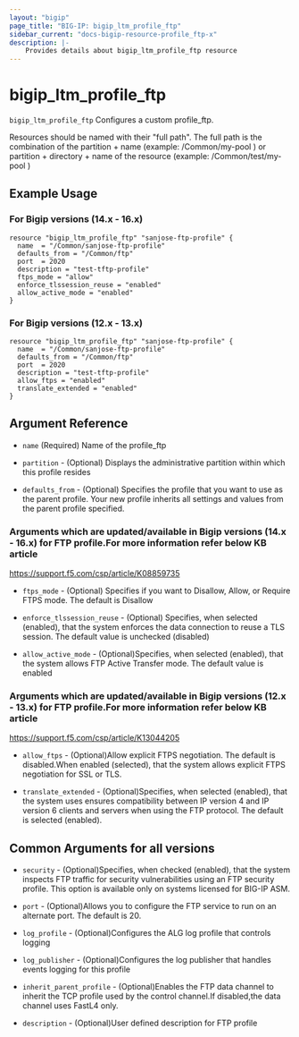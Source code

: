 ```yaml
---
layout: "bigip"
page_title: "BIG-IP: bigip_ltm_profile_ftp"
sidebar_current: "docs-bigip-resource-profile_ftp-x"
description: |-
    Provides details about bigip_ltm_profile_ftp resource
---
```


# bigip\_ltm\_profile_ftp

`bigip_ltm_profile_ftp` Configures a custom profile_ftp.

Resources should be named with their "full path". The full path is the combination of the partition + name (example: /Common/my-pool ) or  partition + directory + name of the resource  (example: /Common/test/my-pool )

## Example Usage


### For Bigip versions (14.x - 16.x)

```hcl
resource "bigip_ltm_profile_ftp" "sanjose-ftp-profile" {
  name  = "/Common/sanjose-ftp-profile"
  defaults_from = "/Common/ftp"
  port  = 2020
  description = "test-tftp-profile"  
  ftps_mode = "allow"
  enforce_tlssession_reuse = "enabled"
  allow_active_mode = "enabled"
}

```      

### For Bigip versions (12.x - 13.x)

```hcl
resource "bigip_ltm_profile_ftp" "sanjose-ftp-profile" {
  name  = "/Common/sanjose-ftp-profile"
  defaults_from = "/Common/ftp"
  port  = 2020
  description = "test-tftp-profile"
  allow_ftps = "enabled"
  translate_extended = "enabled"
}

```


## Argument Reference

* `name` (Required) Name of the profile_ftp

* `partition` - (Optional) Displays the administrative partition within which this profile resides

* `defaults_from` - (Optional) Specifies the profile that you want to use as the parent profile. Your new profile inherits all settings and values from the parent profile specified.



### Arguments which are updated/available in Bigip versions (14.x - 16.x) for FTP profile.For more information refer below KB article
https://support.f5.com/csp/article/K08859735

* `ftps_mode` - (Optional) Specifies if you want to Disallow, Allow, or Require FTPS mode. The default is Disallow

* `enforce_tlssession_reuse` - (Optional) Specifies, when selected (enabled), that the system enforces the data connection to reuse a TLS session. The default value is unchecked (disabled)

* `allow_active_mode` - (Optional)Specifies, when selected (enabled), that the system allows FTP Active Transfer mode. The default value is enabled



### Arguments which are updated/available in Bigip versions (12.x - 13.x) for FTP profile.For more information refer below KB article
https://support.f5.com/csp/article/K13044205

* `allow_ftps` - (Optional)Allow explicit FTPS negotiation. The default is disabled.When enabled (selected), that the system allows explicit FTPS negotiation for SSL or TLS. 

* `translate_extended` - (Optional)Specifies, when selected (enabled), that the system uses ensures compatibility between IP version 4 and IP version 6 clients and servers when using the FTP protocol. The default is selected (enabled).



## Common Arguments for all versions

* `security` - (Optional)Specifies, when checked (enabled), that the system inspects FTP traffic for security vulnerabilities using an FTP security profile. This option is available only on systems licensed for BIG-IP ASM.

* `port` - (Optional)Allows you to configure the FTP service to run on an alternate port. The default is 20.

* `log_profile` - (Optional)Configures the ALG log profile that controls logging

* `log_publisher` - (Optional)Configures the log publisher that handles events logging for this profile

*  `inherit_parent_profile` - (Optional)Enables the FTP data channel to inherit the TCP profile used by the control channel.If disabled,the data channel uses FastL4 only.

* `description` - (Optional)User defined description for FTP profile


